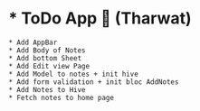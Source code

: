 # \* ToDo App 📱 (Tharwat)

    * Add AppBar
    * Add Body of Notes
    * Add bottom Sheet
    * Add Edit view Page
    * Add Model to notes + init hive
    * Add form validation + init bloc AddNotes
    * Add Notes to Hive
    * Fetch notes to home page
